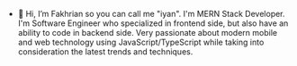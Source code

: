 - 👋 Hi, I’m Fakhrian so you can call me "iyan". I'm MERN Stack Developer. I'm Software Engineer who specialized in frontend side, but also have an ability to code in backend side. Very passionate about modern mobile and web technology using JavaScript/TypeScript while taking into consideration the latest trends and techniques.

<!---
codexyan/codexyan is a ✨ special ✨ repository because its `README.md` (this file) appears on your GitHub profile.
You can click the Preview link to take a look at your changes.
--->
